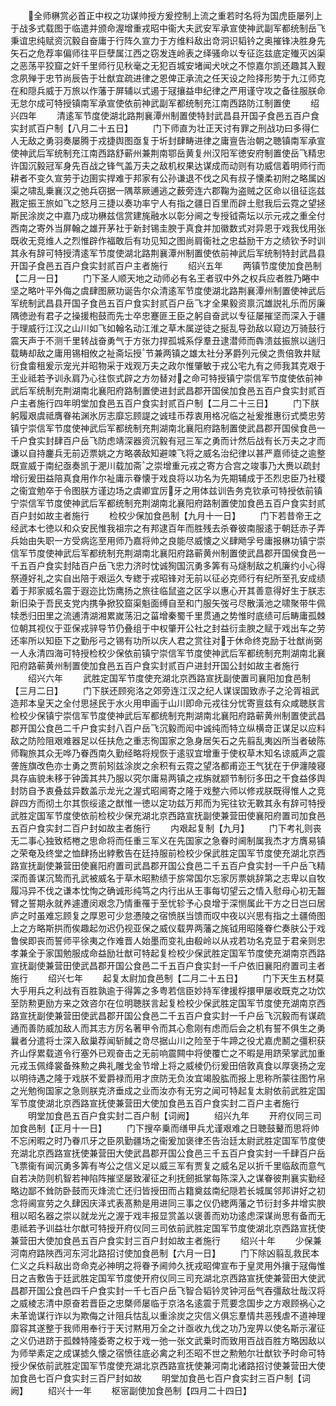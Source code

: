 <!-- { "loadSidebar": true } -->
　　全师楙赏必首正中权之功谋帅授方爰控制上流之重若时名将为国虎臣屡列上于战多式载图于临遣并颁命渥增重戎昭中衞大夫武安军承宣使神武副军都统制岳飞秉谊忠纯赋资沉毅自奋庸于行阵久宣力于方维料敌出竒洞识韬钤之奥摧锋决胜身先矢石之危荐率偏师往平巨孽属江西之窃发连岭表之绎骚命以专征迄兹底定殱灭凶渠之恶荡平狡窟之奸千里师行见秋毫之无犯百城安堵闻犬吠之不惊嘉尔凯还趣其入觐念夙殚于忠节尚辰告于壮猷宜疏进律之恩俾正承流之任天设之险择形势于九江师克在和隠兵威于万旅以作藩于屏辅以式遏于冦攘益申纪律之严用谨守攻之备往服朕命无怠尔成可特授镇南军承宣使依前神武副军都统制充江南西路防江制置使
　　绍兴四年
　　清逺军节度使湖北路荆襄潭州制置使特封武昌县开国子食邑五百户食实封贰百户制【八月二十五日】
　　门下师直为壮正天讨有罪之刑战功曰多得仁人无敌之勇羽奏屡腾于戎捷舆图亟复于圻封肆畴进律之庸亶告治朝之聴镇南军承宣使神武后军统制充江南西路舒蕲州兼荆南鄂岳黄复州汉阳军徳安府制置使岳飞精忠许国沉毅冠军身先百战之锋气盖万夫之敌机权果达谋成而动则有功威信着明师行而耕者不变久宣劳于边圉实捍难于邦家有公孙谦退不伐之风有叔子懐柔初附之略属凶渠之啸乱乗襄汉之弛兵窃据一隅萃厥逋逃之薮旁连六郡鞠为盗贼之区命以徂征迄兹戡定振王旅如飞之怒月三捷以奏功率宁人有指之疆日百里而辟土慰我后云霓之望拯斯民涂炭之中嘉乃成功楙兹信赏建旄融水以彰分阃之专授钺斋坛以示元戎之重全付西南之寄外当屏翰之雄开茅社于新封锡圭腴于真食并加徽数式对异恩于戏我伐用张既收无竞维人之烈惟辟作福敢后有功见知之图尚肩衞社之忠益励干方之绩钦予时训其永有辞可特授清逺军节度使湖北路荆襄潭州制置使依前神武后军统制特封武昌县开国子食邑五百户食实封贰百户主者施行
　　绍兴五年
　　两镇节度使加食邑制【二月一日】
　　门下圣人顺天地之动师必有名王者驭中外之权兵应者胜乃睠中坚之略叶平外侮之虞肆图厥功诞告尔众清逺军节度使湖北路荆襄潭州制置使神武后军统制武昌县开国子食邑五百户食实封贰百户岳飞才全果毅资禀沉雄説礼乐而厉廉隅徳逊有君子之操援枹鼓而先士卒忠蹇匪王臣之躬自奋武以专征屡摧坚而深入于疆于理威行江汉之山川如飞如翰名动江淮之草木属逆徒之挻乱导劲敌以窥边万骑鼓行震天声于不测千里转战奋勇气于方张力捍孤城系俘羣丑逮潜师而犇溃兹振旅以遄归载畴却敌之庸用锡相攸之祉斋坛授节兼两镇之雄太社分茅爵列元侯之贵倍敦井赋衍食畬租爰示宠光并昭物采于戏观万夫之政尔惟肇敏于戎公宅九有之师我其克艰于王业祗若予训永肩乃心往恢式辟之方勿替对之命可特授镇宁崇信军节度使依前神武后军统制充荆湖南北襄阳府路制置使进封武昌郡开国侯加食邑五百户食实封贰百户主者施行四年明堂加食邑五百户食实封贰百户制【二月二十三日】
　　门下朕躬履艰虞祗膺眷祐渊氷厉志靡忘顾諟之诚珪币荐衷用格况临之祉爰推惠衍式奬忠劳镇宁崇信军节度使神武后军都统制充荆湖南北襄阳府路制置使武昌郡开国侯食邑一千户食实封肆百户岳飞防虑靖深器资沉毅有冠三军之勇而计然后战有长万夫之才而谦以自持鏖兵无前迈票姚之方略袭敌知避竦飞将之威名治纪律以甚严嘉师徒之逾整既宣威于南纪亟奏凯于淝川载加斋之崇增重元戎之寄方合宫之竣事乃大赉以疏封增衍爰田益陪真食用作尔祉庸示眷懐于戏良将以功名为先期辅成于丕烈忠臣乃社稷之衞宜勉卒于令图朕方谨边场之虞卿宜厉牙之用体兹训告务克钦承可特授依前镇宁崇信军节度使神武后军都统制充荆湖南北襄阳府路制置使加食邑五百户食实封贰百户封如故主者施行
　　检校少保加食邑制【九月十一日】
　　门下若昔帝王之经武本七徳以和众安民惟我祖宗之有邦逮百年而胜残去杀眷彼南服逺于朝廷赤子弄兵始由失职一方受病迄至用师乃嘉将帅之良能尽威懐之义肆飏孚号庸报楙功镇宁崇信军节度使神武后军都统制充荆湖南北襄阳府路蕲黄州制置使武昌郡开国侯食邑一千五百户食实封陆百户岳飞忠力济时忱诚狥国沉勇多筭有马燧制敌之机廉约小心得祭遵好礼之实自出陪于艰运久专緫于戎昭锋对无前以征必克师行有纪所至孔安成绩着于邦家威名震于遐迩比饬鹰扬之旅往临鼠盗之区孚以惠心开其善意得好生于朕志新旧染于吾民支党内携争掀狡窟渠魁面缚自至和门服矢弢弓尽散潢池之啸聚带牛佩犊悉归田里之流逋清湖湘累嵗荡汨之菑增秦蜀千里贯通之势惟时底绩可后畴庸孤棘位朝其视仪于亚保戎骍导节仍叠组于中权肇开公社之封益衍圭腴之赋于戏出车之劳还率所以知臣下之勤彤弓之锡有功所以庆人君之赏往对于休命终克励于壮猷尚弼一人永清四海可特授检校少保依前镇宁崇信军节度使神武后军都统制充荆湖南北襄阳府路蕲黄州制置使加食邑五百户食实封贰百户进封开国公封如故主者施行
　　绍兴六年
　　武胜定国军节度使充湖北京西路宣抚副使置司襄阳加食邑制【三月二日】
　　门下朕还顾宛洛之郊旁连江汉之纪人谋误国致赤子之沦胥祖武造邦本皇天之全付思拯民于水火用申画于山川即命元戎往分忧寄亶兹有众咸聴朕言检校少保镇宁崇信军节度使神武后军都统制充荆湖南北襄阳府路蕲黄州制置使武昌郡开国公食邑二千户食实封八百户岳飞沉毅而闳中诚纯而特立纵横竒正谋足以应料敌之防险阻艰难器足以任扶危之重志徇国家之急身居矢石之先翦乱夷凶所当者破陈师鞠旅其众无哗乃眷西南久勤经略将规恢于逺驭宜增重于使权草木知名谅威声之震詟旌旗改色亦士勇之贾前矧兹涂炭之余积有云霓之望洛都甫迩王气犹在于伊瀍陵寝具存庙貌未移于钟簴其共乃服以究尔庸易两镇之戎旃就颛节制衍多田之干食益侈舆封防自予衷叠兹异数盖示龙光之渥式昭阃寄之隆于戏整六师以修戎朕既得惟人之竞辟四方而彻土尔其恢绥逺之猷惟一徳以定功兹万邦而为宪往钦无斁其永有辞可特授武胜定国军节度使依前检校少保充湖北京西路宣抚副使兼营田使襄阳府置司加食邑五百户食实封二百户封如故主者施行
　　内艰起复制【九月】
　　门下考礼则丧无二事心独致桮棬之思命将而任重三军义在先国家之急眷时阃制属我杰才方膺易镇之荣奄及终堂之恤肆扬出綍敷告在廷持服前检校少保武胜定国军节度使充湖北京西路宣抚副使兼营田使襄阳府置司武昌郡开国公食邑二千五百户食实封一千户岳飞精深而善谋沉鸷而孔武被威名于草木昭勲绩于旂常国尔忘家厉票姚辞第之志卑以自牧履冯异不伐之谦本忱恂之确诚形纯笃之内行出从王事每切望云之情入慰母心初无齧臂之誓期永就养遽遭闵艰念乃情重罹于至忧轸予心良增于深恻属此干方之日岂曰居庐之时虽难忘顾复之厚恩可少怠慿陵之宿愤朕当馈而叹中夜以兴思有指之土疆倚图上之方略斯拱而俟趣起勿迟仍视亚保之威仪载畀两藩之旄钺用昭隆眷伫奏肤公于戏鲁侯即丧而誓师平徐夷之作难晋人始墨而变礼由殽岭以从戎若功名克显于君亲则忠孝兼全于家国勉服成命益励壮猷可特起复检校少保武胜定国军节度使充湖南京西路宣抚副使兼营田使武昌郡开国公食邑二千五百户食实封一千户依旧襄阳府置司主者施行
　　绍兴七年
　　起复太尉加食邑制【二月二十五日】
　　门下天生五材莫大乎用兵之利战有百胜孰逾于得筭之多粤若信臣妙持军律援桴擐甲屡收既克之功饮至防勲更励方来之效咨尔在位明聴朕言起复检校少保武胜定国军节度使充湖南京西路宣抚副使兼营田使武昌郡开国公食邑二千五百户食实封一千户岳飞沉毅而有谋疏通而善防威加敌人而其志方厉名著甲令而其心愈刚有虑而后会之机有誓不俱生之勇曩者分遣将士深入敌巢荐闻斩馘之竒尽据山川之险至于牛蹄之役尤嘉虎鬭之彊积获齐山俘累载道令行塞外已观奋击之无前响震闗中将使覆亡之不暇是用跻荣掌武加重元戎玉佩绛裳备殊勲之典礼雕戈金节增上将之威棱仍衍爰田倍敦真食以厚褒扬之宠以明待遇之隆于戏朕不爱爵禄而用才庶防无负汝宜竭股肱而报上思称所蒙往图竹帛之光勉徇国家之急则朕克济垂成之业而汝亦有无穷之闻可特起复太尉依前武胜定国军节度使湖北京西路宣抚使兼营田大使加食邑五百户食实封二百户主者施行
　　明堂加食邑五百户食实封二百户制【词阙】
　　绍兴九年
　　开府仪同三司加食邑制【正月十一日】
　　门下搜卒乗而缮甲兵尤谨艰难之日聴鼓鼙而思将帅不忘闲暇之时乃眷爪牙之臣夙勤疆场之衞爰加褒律丕告治廷太尉武胜定国军节度使充湖北京西路宣抚使兼营田大使武昌郡开国公食邑三千五百户食实封一千肆百户岳飞票衞有闻沉勇多筭有岑公之信义足以威三军有贾复之威名足以折千里临敌而意气自若决防则机智若神陷阵摧坚屡致濯征之利抚劒抵掌每陈深入之谋眷彼荆襄实勤经略边鄙不耸防卧鼓而灭烽流亡还归皆授田而占籍奠兹南纪隠若长城属邻邦讲好之初念将阃宣劳之久肆因庆泽式表髙勲是用进同三事之仪仍緫两藩之节衍封多井增实腴租以昭名器之崇以就龙光之渥于戏丰报显赏盖以褒善而劝功逺虑深谋尚思有备而无患祗若予训益壮尔猷可特授开府仪同三司依前武胜定国军节度使湖北京西路宣抚使兼营田大使加食邑五百户食实封三百户封如故主者施行
　　绍兴十年
　　少保兼河南府路陜西河东河北路招讨使加食邑制【六月一日】
　　门下除凶翦乱救民本仁义之兵料敌出竒命克必神明之将眷予阃帅久抚戎昭俾宣布于皇灵用外攘于冦侮惟日之吉敷告于廷武胜定国军节度使开府仪同三司充湖北京西路宣抚使兼营田大使武昌郡开国公食邑四千户食实封一千七百户岳飞智合韬钤灵钟河岳气吞彊敌壮哉汉将之威棱志清中原奋若晋臣之忠槩师屡临于京洛名逺震于荒要念国步之方艰顾祸心之未革诡谋行诈以为欺侮之计阻兵怙乱以重涂炭之灾信义俱忘羣情共恶残虐不道神理靡容其遂整于我师用奉行于天讨黙用万全之计亟收九伐之功乃宠畀以使名斯示濯征之义仍进跻于孤棘特隆委寄之权于戏一弛一张文武乗时而致用百战百胜方略因敌以为师举素定之成谋摅久懐之宿愤往底必禽之利丕昭不世之勲勉尔壮猷钦予时命可特授少保依前武胜定国军节度使充湖北京西路宣抚使兼河南北诸路招讨使兼营田大使加食邑七百户食实封三百尸封如故
　　明堂加食邑七百户食实封三百户制【词阙】
　　绍兴十一年
　　枢宻副使加食邑制【四月二十四日】
